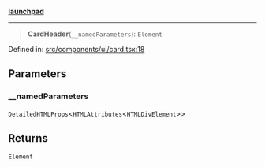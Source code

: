 [**launchpad**](index.md)

***

> **CardHeader**(`__namedParameters`): `Element`

Defined in: [src/components/ui/card.tsx:18](https://github.com/victorbratov/launchpad/blob/3cec89d9fa4be2794c552b4b2e488c08b6798868/src/components/ui/card.tsx#L18)

## Parameters

### \_\_namedParameters

`DetailedHTMLProps`\<`HTMLAttributes`\<`HTMLDivElement`\>\>

## Returns

`Element`
